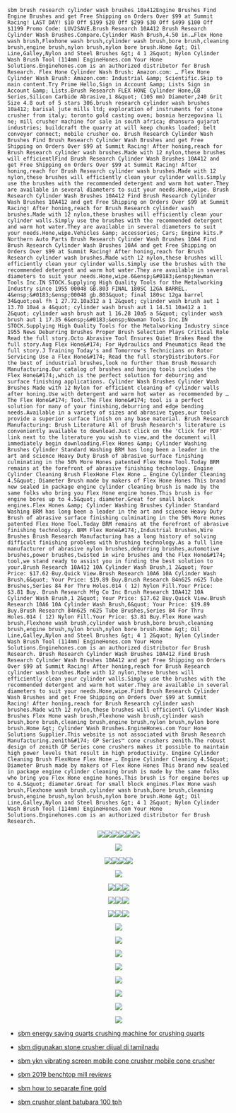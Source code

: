 
```
sbm brush research cylinder wash brushes 10a412Engine Brushes Find Engine Brushes and get Free Shipping on Orders Over $99 at Summit Racing! LAST DAY! $10 Off $199 $20 Off $299 $30 Off $499 $100 Off $1199 Promo Code: LUV2SAVE.Brush Research 10A412 Brush Research Cylinder Wash Brushes.Compare.Cylinder Wash Brush,4.50 in.…Flex Hone wash brush,Flexhone wash brush,cylinder wash brush,bore brush,cleaning brush,engine brush,nylon brush,nylon bore brush.Home &gt; Oil Line,Galley,Nylon and Steel Brushes &gt; 4 1 2&quot; Nylon Cylinder Wash Brush Tool (114mm) EngineHones.com Your Hone Solutions.Enginehones.com is an authorized distributor for Brush Research. Flex Hone Cylinder Wash Brush: Amazon.com: … Flex Hone Cylinder Wash Brush: Amazon.com: Industrial &amp; Scientific.Skip to main content.Try Prime Hello,Sign in Account &amp; Lists Sign in Account &amp; Lists.Brush Research FLEX HONE Cylinder Hone,GB Series,Silicon Carbide Abrasive,1 8&quot; (105 mm) Diameter,240 Grit Size 4.8 out of 5 stars 306.brush research cylinder wash brushes 10a412; barisal jute mills ltd; exploration of instruments for stone crusher from italy; toronto gold casting oven; bosnia herzegovina li ne; mill crusher machine for sale in south africa; dhansura gujarat industries; buildcraft the quarry at will keep chunks loaded; belt conveyor connect; mobile crusher eo. Brush Research Cylinder Wash Brushes Find Brush Research Cylinder Wash Brushes and get Free Shipping on Orders Over $99 at Summit Racing! After honing,reach for Brush Research cylinder wash brushes.Made with 12 nylon,these brushes will efficientlFind Brush Research Cylinder Wash Brushes 10A412 and get Free Shipping on Orders Over $99 at Summit Racing! After honing,reach for Brush Research cylinder wash brushes.Made with 12 nylon,these brushes will efficiently clean your cylinder walls.Simply use the brushes with the recommended detergent and warm hot water.They are available in several diameters to suit your needs.Hone,wipe. Brush Research Cylinder Wash Brushes 10A412 Find Brush Research Cylinder Wash Brushes 10A412 and get Free Shipping on Orders Over $99 at Summit Racing! After honing,reach for Brush Research cylinder wash brushes.Made with 12 nylon,these brushes will efficiently clean your cylinder walls.Simply use the brushes with the recommended detergent and warm hot water.They are available in several diameters to suit your needs.Hone,wipe.Vehicles &amp; accessories; Cars; Engine kits.P Northern Auto Parts Brush Research Cylinder Wash Brushes 10A4 Find Brush Research Cylinder Wash Brushes 10A4 and get Free Shipping on Orders Over $99 at Summit Racing! After honing,reach for Brush Research cylinder wash brushes.Made with 12 nylon,these brushes will efficiently clean your cylinder walls.Simply use the brushes with the recommended detergent and warm hot water.They are available in several diameters to suit your needs.Hone,wipe.6&ensp;&#0183;&ensp;Newman Tools Inc.IN STOCK.Supplying High Quality Tools for the Metalworking Industry since 1955 00048 GB.803 FINAL 180SC 12GA BARREL. 4&ensp;&#0183;&ensp;00048 gb.803&quot; final 180sc 12ga barrel 34&quot;oal fh 1 27.72.10a312 a 1 2&quot; cylinder wash brush aut 1 13.70 10a4 a 4&quot; cylinder wash brush aut 1 14.51 10a412 a 1 2&quot; cylinder wash brush aut 1 16.28 10a5 a 5&quot; cylinder wash brush aut 1 17.35 6&ensp;&#0183;&ensp;Newman Tools Inc.IN STOCK.Supplying High Quality Tools for the Metalworking Industry since 1955 News Deburring Brushes Proper Brush Selection Plays Critical Role Read the full story.Octo Abrasive Tool Ensures Quiet Brakes Read the full story.Aug Flex Hone&#174; For Hydraulics and Pneumatics Read the full story.J Training Today's and Tomorrow's Technicians on Rotor Servicing Use a Flex Hone&#174; Read the full storyDistributors.For the best of industrial brushes,look no further than Brush Research Manufacturing.Our catalog of brushes and honing tools includes the Flex Hone&#174;,which is the perfect solution for deburring and surface finishing applications. Cylinder Wash Brushes Cylinder Wash Brushes Made with 12 Nylon for efficient cleaning of cylinder walls after honing.Use with detergent and warm hot water as recommended by …The Flex Hone&#174; Tool.The Flex Hone&#174; tool is a perfect solution for many of your finishing,deburring and edge bending needs.Available in a variety of sizes and abrasive types,our tools provide a superior surface finish on any base material. Brush Research Manufacturing: Brush Literature All of Brush Research's literature is conveniently available to download.Just click on the 'Click for PDF' link next to the literature you wish to view,and the document will immediately begin downloading.Flex Hones &amp; Cylinder Washing Brushes Cylinder Standard Washing BRM has long been a leader in the art and science Heavy Duty Brush of abrasive surface finishing culminating in the 50% More Hones patented Flex Hone Tool.Today BRM remains at the forefront of abrasive finishing technology. Engine Cylinder Cleaning Brush FlexHone Flex Hone … Engine Cylinder Cleaning 4.5&quot; Diameter Brush made by makers of Flex Hone Hones This brand new sealed in package engine cylinder cleaning brush is made by the same folks who bring you Flex Hone engine hones.This brush is for engine bores up to 4.5&quot; diameter.Great for small block engines.Flex Hones &amp; Cylinder Washing Brushes Cylinder Standard Washing BRM has long been a leader in the art and science Heavy Duty Brush of abrasive surface finishing culminating in the 50% More Hones patented Flex Hone Tool.Today BRM remains at the forefront of abrasive finishing technology. BRM Flex Hone&#174;,Industrial Brushes,Wire Brushes Brush Research Manufacturing has a long history of solving difficult finishing problems with brushing technology.As a full line manufacturer of abrasive nylon brushes,deburring brushes,automotive brushes,power brushes,twisted in wire brushes and the Flex Hone&#174; tool,we stand ready to assist you in finding the best solution to your.Brush Research 10A412 10A Cylinder Wash Brush,1 2&quot; Your Price: $17.62 Buy.Quick View.Brush Research 10A6 10A Cylinder Wash Brush,6&quot; Your Price: $19.89 Buy.Brush Research 84n625 n625 Tube Brushes,Series 84 For Thru Holes.014 ( 12) Nylon Fill.Your Price: $3.81 Buy. Brush Research Mfg Co Inc Brush Research 10A412 10A Cylinder Wash Brush,1 2&quot; Your Price: $17.62 Buy.Quick View.Brush Research 10A6 10A Cylinder Wash Brush,6&quot; Your Price: $19.89 Buy.Brush Research 84n625 n625 Tube Brushes,Series 84 For Thru Holes.014 ( 12) Nylon Fill.Your Price: $3.81 Buy.Flex Hone wash brush,Flexhone wash brush,cylinder wash brush,bore brush,cleaning brush,engine brush,nylon brush,nylon bore brush.Home &gt; Oil Line,Galley,Nylon and Steel Brushes &gt; 4 1 2&quot; Nylon Cylinder Wash Brush Tool (114mm) EngineHones.com Your Hone Solutions.Enginehones.com is an authorized distributor for Brush Research. Brush Research Cylinder Wash Brushes 10A412 Find Brush Research Cylinder Wash Brushes 10A412 and get Free Shipping on Orders Over $99 at Summit Racing! After honing,reach for Brush Research cylinder wash brushes.Made with 12 nylon,these brushes will efficiently clean your cylinder walls.Simply use the brushes with the recommended detergent and warm hot water.They are available in several diameters to suit your needs.Hone,wipe.Find Brush Research Cylinder Wash Brushes and get Free Shipping on Orders Over $99 at Summit Racing! After honing,reach for Brush Research cylinder wash brushes.Made with 12 nylon,these brushes will efficientl Cylinder Wash Brushes Flex Hone wash brush,Flexhone wash brush,cylinder wash brush,bore brush,cleaning brush,engine brush,nylon brush,nylon bore brush.Home &gt; Cylinder Wash Brushes.EngineHones.com Your Hone Solutions Supplier.This website is not associated with Brush Research Manufacturing.zenith&#174; GP Series™ cone crushers zenith.The robust design of zenith GP Series cone crushers makes it possible to maintain high power levels that result in high productivity. Engine Cylinder Cleaning Brush FlexHone Flex Hone … Engine Cylinder Cleaning 4.5&quot; Diameter Brush made by makers of Flex Hone Hones This brand new sealed in package engine cylinder cleaning brush is made by the same folks who bring you Flex Hone engine hones.This brush is for engine bores up to 4.5&quot; diameter.Great for small block engines.Flex Hone wash brush,Flexhone wash brush,cylinder wash brush,bore brush,cleaning brush,engine brush,nylon brush,nylon bore brush.Home &gt; Oil Line,Galley,Nylon and Steel Brushes &gt; 4 1 2&quot; Nylon Cylinder Wash Brush Tool (114mm) EngineHones.com Your Hone Solutions.Enginehones.com is an authorized distributor for Brush Research. 
```

<div align="center">
  
<a rel="nofollow" href="https://m.shibang-china.com?f=github&k=sbm+brush+research+cylinder+wash+brushes+10a412"><img src="https://static.shibang-china.com/en/l.png"></a><img src="https://static.shibang-china.com/en/hw.png"><a rel="nofollow" href="https://m.shibang-china.com/product/?f=github&k=sbm+brush+research+cylinder+wash+brushes+10a412"><img src="https://static.shibang-china.com/en/p.png"></a><a rel="nofollow" href="https://m.shibang-china.com/cases/?f=github&k=sbm+brush+research+cylinder+wash+brushes+10a412"><img src="https://static.shibang-china.com/en/c.png"></a><a rel="nofollow" href="https://m.shibang-china.com/news/?f=github&k=sbm+brush+research+cylinder+wash+brushes+10a412"><img src="https://static.shibang-china.com/en/n.png"></a><a rel="nofollow" href="https://m.shibang-china.com?f=github&k=sbm+brush+research+cylinder+wash+brushes+10a412"><img src="https://static.shibang-china.com/en/m.png"></a>

<a rel="nofollow" href="https://m.shibang-china.com/product/?f=github&k=sbm+brush+research+cylinder+wash+brushes+10a412"><img src="https://static.shibang-china.com/en/b.jpg"></a>
  
<a rel="nofollow" href="https://m.shibang-china.com/solution-aggregate.html?f=github&k=sbm+brush+research+cylinder+wash+brushes+10a412"><img src="https://static.shibang-china.com/en/a.jpg"></a><a rel="nofollow" href="https://m.shibang-china.com/solution-mine.html?f=github&k=sbm+brush+research+cylinder+wash+brushes+10a412"><img src="https://static.shibang-china.com/en/m.jpg"></a><a rel="nofollow" href="https://m.shibang-china.com/solution-mill.html?f=github&k=sbm+brush+research+cylinder+wash+brushes+10a412"><img src="https://static.shibang-china.com/en/g.jpg"></a><a rel="nofollow" href="https://m.shibang-china.com/solution-epc.html?f=github&k=sbm+brush+research+cylinder+wash+brushes+10a412"><img src="https://static.shibang-china.com/en/e.jpg"></a>

<a rel="nofollow" href="https://m.shibang-china.com/product/?f=github&k=sbm+brush+research+cylinder+wash+brushes+10a412"><img src="https://static.shibang-china.com/en/a-p.png"></a>

<a rel="nofollow" href="https://m.shibang-china.com/product/crusher/c6x.html?f=github&k=sbm+brush+research+cylinder+wash+brushes+10a412"><img src="https://static.shibang-china.com/en/j.jpg"></a><a rel="nofollow" href="https://m.shibang-china.com/product/crusher/ci5x.html?f=github&k=sbm+brush+research+cylinder+wash+brushes+10a412"><img src="https://static.shibang-china.com/en/i.jpg"></a><a rel="nofollow" href="https://m.shibang-china.com/product/crusher/hst.html?f=github&k=sbm+brush+research+cylinder+wash+brushes+10a412"><img src="https://static.shibang-china.com/en/c.jpg"></a>

<a rel="nofollow" href="https://m.shibang-china.com/product/mill/mtw.html?f=github&k=sbm+brush+research+cylinder+wash+brushes+10a412"><img src="https://static.shibang-china.com/en/mtw.jpg"></a><a rel="nofollow" href="https://m.shibang-china.com/product/mill/scm.html?f=github&k=sbm+brush+research+cylinder+wash+brushes+10a412"><img src="https://static.shibang-china.com/en/scm.jpg"></a><a rel="nofollow" href="https://m.shibang-china.com/product/mill/lm.html?f=github&k=sbm+brush+research+cylinder+wash+brushes+10a412"><img src="https://static.shibang-china.com/en/lm.jpg"></a>

<a rel="nofollow" href="https://m.shibang-china.com/product/sand/vsi6x.html?f=github&k=sbm+brush+research+cylinder+wash+brushes+10a412"><img src="https://static.shibang-china.com/en/6x.jpg"></a><a rel="nofollow" href="https://m.shibang-china.com/product/sand/vu.html?f=github&k=sbm+brush+research+cylinder+wash+brushes+10a412"><img src="https://static.shibang-china.com/en/vu.jpg"></a><a rel="nofollow" href="https://m.shibang-china.com/product/mobile/klun.html?f=github&k=sbm+brush+research+cylinder+wash+brushes+10a412"><img src="https://static.shibang-china.com/en/k.jpg"></a>

<a rel="nofollow" href="https://m.shibang-china.com/cases/?f=github&k=sbm+brush+research+cylinder+wash+brushes+10a412"><img src="https://static.shibang-china.com/en/case.png"></a>

<a rel="nofollow" href="https://m.shibang-china.com/cases/aggregate/202.html?f=github&k=sbm+brush+research+cylinder+wash+brushes+10a412"><img src="https://static.shibang-china.com/en/c-1.jpg"></a>

<a rel="nofollow" href="https://m.shibang-china.com/cases/aggregate/203.html?f=github&k=sbm+brush+research+cylinder+wash+brushes+10a412"><img src="https://static.shibang-china.com/en/c-2.jpg"></a>

<a rel="nofollow" href="https://m.shibang-china.com/cases/mill/123.html?f=github&k=sbm+brush+research+cylinder+wash+brushes+10a412"><img src="https://static.shibang-china.com/en/c-3.jpg"></a>

<a rel="nofollow" href="https://m.shibang-china.com/contact_us.html?f=github&k=sbm+brush+research+cylinder+wash+brushes+10a412"><img src="https://static.shibang-china.com/en/contact.png"></a>

<a rel="nofollow" href="https://swt.shibang-china.com/?f=github&k=sbm+brush+research+cylinder+wash+brushes+10a412"><img src="https://static.shibang-china.com/en/chat.png"></a>

<a rel="nofollow" href="https://whatsapp.shibangsoft.com/WhatsApp.php?f=github&k=sbm+brush+research+cylinder+wash+brushes+10a412"><img src="https://static.shibang-china.com/en/whatsapp.png"></a>

<a rel="nofollow" href="https://m.shibang-china.com/?f=github&k=sbm+brush+research+cylinder+wash+brushes+10a412"><img src="https://static.shibang-china.com/en/website.png"></a>

</div>


* [sbm energy saving quarts crushing machine for crushing quarts](sbm%20energy%20saving%20quarts%20crushing%20machine%20for%20crushing%20quarts.md)

* [sbm digunakan stone crusher dijual di tamilnadu](sbm%20digunakan%20stone%20crusher%20dijual%20di%20tamilnadu.md)

* [sbm ykn vibrating screen mobile cone crusher mobile cone crusher](sbm%20ykn%20vibrating%20screen%20mobile%20cone%20crusher%20mobile%20cone%20crusher.md)

* [sbm 2019 benchtop mill reviews](sbm%202019%20benchtop%20mill%20reviews.md)

* [sbm how to separate fine gold](sbm%20how%20to%20separate%20fine%20gold.md)

* [sbm crusher plant batubara 100 tph](sbm%20crusher%20plant%20batubara%20100%20tph.md)